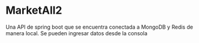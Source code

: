 # MarketAll2
Una API de spring boot que se encuentra conectada a MongoDB y Redis de manera local. Se pueden ingresar datos desde la consola
